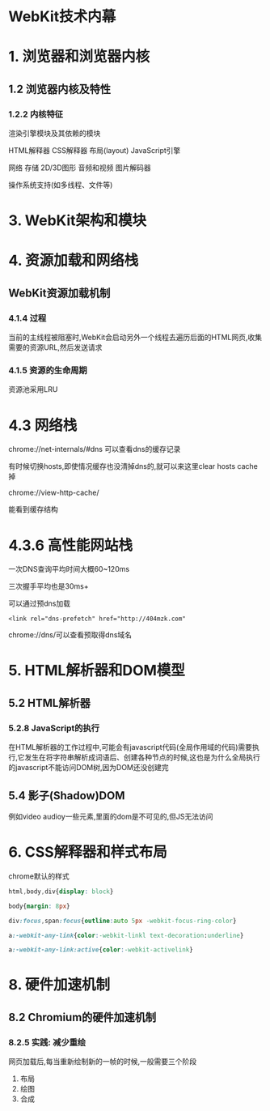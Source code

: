 # WebKit技术内幕

# 1. 浏览器和浏览器内核

## 1.2 浏览器内核及特性

### 1.2.2 内核特征

渲染引擎模块及其依赖的模块

HTML解释器 CSS解释器 布局(layout) JavaScript引擎

网络 存储 2D/3D图形 音频和视频 图片解码器

操作系统支持(如多线程、文件等)

# 3. WebKit架构和模块

# 4. 资源加载和网络栈

## WebKit资源加载机制

### 4.1.4 过程

当前的主线程被阻塞时,WebKit会启动另外一个线程去遍历后面的HTML网页,收集需要的资源URL,然后发送请求

### 4.1.5 资源的生命周期

资源池采用LRU

# 4.3 网络栈

chrome://net-internals/#dns 可以查看dns的缓存记录

有时候切换hosts,即使情况缓存也没清掉dns的,就可以来这里clear hosts cache掉

chrome://view-http-cache/

能看到缓存结构

# 4.3.6 高性能网站栈

一次DNS查询平均时间大概60~120ms

三次握手平均也是30ms+

可以通过预dns加载

```
<link rel="dns-prefetch" href="http://404mzk.com"
```

chrome://dns/可以查看预取得dns域名

# 5. HTML解析器和DOM模型

## 5.2 HTML解析器

### 5.2.8 JavaScript的执行

在HTML解析器的工作过程中,可能会有javascript代码(全局作用域的代码)需要执行,它发生在将字符串解析成词语后、创建各种节点的时候,这也是为什么全局执行的javascript不能访问DOM树,因为DOM还没创建完

## 5.4 影子(Shadow)DOM

例如video audioy一些元素,里面的dom是不可见的,但JS无法访问

# 6. CSS解释器和样式布局

chrome默认的样式

```css
html,body,div{display: block}

body{margin: 8px}

div:focus,span:focus{outline:auto 5px -webkit-focus-ring-color}

a:-webkit-any-link{color:-webkit-linkl text-decoration:underline}

a:-webkit-any-link:active{color:-webkit-activelink}

```

# 8. 硬件加速机制

## 8.2 Chromium的硬件加速机制

### 8.2.5 实践: 减少重绘

网页加载后,每当重新绘制新的一帧的时候,一般需要三个阶段

1. 布局
2. 绘图
3. 合成





